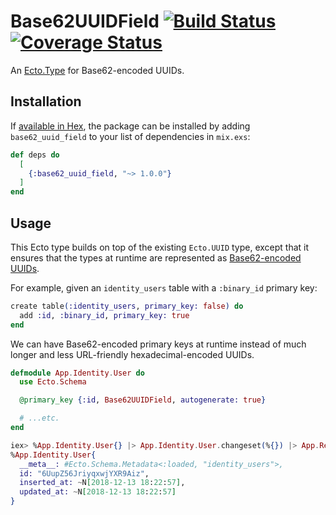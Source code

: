 # Base62UUIDField [![Build Status](https://travis-ci.com/jclem/base62_uuid_field.svg?branch=master)](https://travis-ci.com/jclem/base62_uuid_field) [![Coverage Status](https://coveralls.io/repos/github/jclem/base62_uuid_field/badge.svg?branch=master)](https://coveralls.io/github/jclem/base62_uuid_field?branch=master)

An [Ecto.Type](https://hexdocs.pm/ecto/Ecto.Type.html) for Base62-encoded UUIDs.

## Installation

If [available in Hex](https://hex.pm/docs/publish), the package can be installed
by adding `base62_uuid_field` to your list of dependencies in `mix.exs`:

```elixir
def deps do
  [
    {:base62_uuid_field, "~> 1.0.0"}
  ]
end
```

## Usage

This Ecto type builds on top of the existing `Ecto.UUID` type, except that it ensures that the types at runtime are represented as [Base62-encoded UUIDs](https://github.com/jclem/base62_uuid).

For example, given an `identity_users` table with a `:binary_id` primary key:

```elixir
create table(:identity_users, primary_key: false) do
  add :id, :binary_id, primary_key: true
end
```

We can have Base62-encoded primary keys at runtime instead of much longer and less URL-friendly hexadecimal-encoded UUIDs.

```elixir
defmodule App.Identity.User do
  use Ecto.Schema

  @primary_key {:id, Base62UUIDField, autogenerate: true}

  # ...etc.
end
```

```elixir
iex> %App.Identity.User{} |> App.Identity.User.changeset(%{}) |> App.Repo.insert!()
%App.Identity.User{
  __meta__: #Ecto.Schema.Metadata<:loaded, "identity_users">,
  id: "6UupZ56JriyqxwjYXR9Aiz",
  inserted_at: ~N[2018-12-13 18:22:57],
  updated_at: ~N[2018-12-13 18:22:57]
}
```
